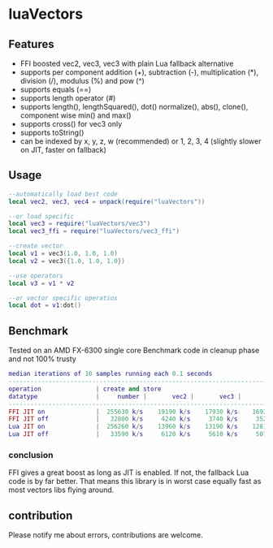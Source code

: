 # luaVectors
## Features
* FFI boosted vec2, vec3, vec3 with plain Lua fallback alternative
* supports per component addition (+), subtraction (-), multiplication (*), division (/), modulus (%) and pow (^)
* supports equals (==)
* supports length operator (#)
* supports length(), lengthSquared(), dot() normalize(), abs(), clone(), component wise min() and max()
* supports cross() for vec3 only
* supports toString()
* can be indexed by x, y, z, w (recommended) or 1, 2, 3, 4 (slightly slower on JIT, faster on fallback)

## Usage
```lua
--automatically load best code
local vec2, vec3, vec4 = unpack(require("luaVectors"))

--or load specific
local vec3 = require("luaVectors/vec3")
local vec3_ffi = require("luaVectors/vec3_ffi")

--create vector
local v1 = vec3(1.0, 1.0, 1.0)
local v2 = vec3({1.0, 1.0, 1.0})

--use operators
local v3 = v1 * v2

--or vector specific operatios
local dot = v1:dot()
```

## Benchmark
Tested on an AMD FX-6300 single core
Benchmark code in cleanup phase and not 100% trusty
```lua
median iterations of 10 samples running each 0.1 seconds
----------------------------------------------------------------------------------------------------------------------------------------------------------------------------------------------------------------------------------------
operation               | create and store                                  | add number                                        | mul number                                        | div number                                        
datatype                |     number |       vec2 |       vec3 |       vec4 |     number |       vec2 |       vec3 |       vec4 |     number |       vec2 |       vec3 |       vec4 |     number |       vec2 |       vec3 |       vec4 
----------------------------------------------------------------------------------------------------------------------------------------------------------------------------------------------------------------------------------------
FFI JIT on              |  255630 k/s    19190 k/s    17930 k/s    16920 k/s|  691440 k/s   632790 k/s   617690 k/s   601830 k/s|  542820 k/s   522190 k/s   551610 k/s   345220 k/s|  228820 k/s   124950 k/s   108460 k/s    88530 k/s|
FFI JIT off             |   32800 k/s     4240 k/s     3740 k/s     3520 k/s|  187020 k/s     2040 k/s     1700 k/s     1440 k/s|  184420 k/s     2100 k/s     1680 k/s     1440 k/s|  150860 k/s     2090 k/s     1630 k/s     1430 k/s|
Lua JIT on              |  256260 k/s    13960 k/s    13190 k/s    12810 k/s|  686850 k/s   444660 k/s   405330 k/s   397570 k/s|  560940 k/s   485770 k/s   513040 k/s   344300 k/s|  254180 k/s   119350 k/s   105340 k/s    87020 k/s|
Lua JIT off             |   33590 k/s     6120 k/s     5610 k/s     5070 k/s|  192510 k/s     4600 k/s     3960 k/s     3730 k/s|  188570 k/s     4530 k/s     3990 k/s     3640 k/s|  156230 k/s     4440 k/s     3890 k/s     3550 k/s|
```

### conclusion
FFI gives a great boost as long as JIT is enabled. If not, the fallback Lua code is by far better. That means this library is in worst case equally fast as most vectors libs flying around.

## contribution
Please notify me about errors, contributions are welcome.
